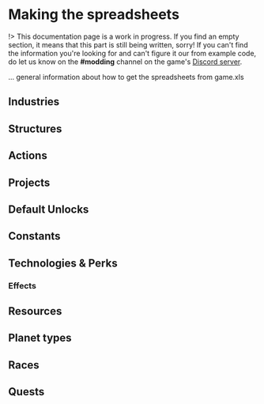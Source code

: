 # Making the spreadsheets

!> This documentation page is a work in progress. If you find an empty section, it means that this part is still being written, sorry! If you can't find the information you're looking for and can't figure it our from example code, do let us know on the **#modding** channel on the game's [Discord server](https://discord.gg/qD97EDu).

... general information about how to get the spreadsheets from game.xls

## Industries

## Structures


## Actions

## Projects

## Default Unlocks

## Constants

## Technologies & Perks

### Effects

## Resources

## Planet types

## Races

## Quests
